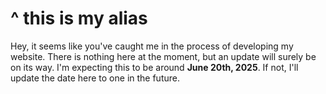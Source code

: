 # ^ this is my alias

Hey, it seems like you've caught me in the process of developing my website. There is nothing here at the moment, but an update will surely be on its way. I'm expecting this to be around **June 20th, 2025**. If not, I'll update the date here to one in the future.

